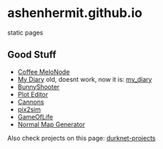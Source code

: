 # ashenhermit.github.io
static pages

## Good Stuff
+ [Coffee MeloNode](https://ashenhermit.github.io/CoffeeMeloNode/)
+ [My Diary](https://ashenhermit.github.io/myDiary/) old, doesnt work, now it is: [my_diary](http://ashen-hermit.42web.io/my_diary/)
+ [BunnyShooter](https://ashenhermit.github.io/BunnyShooter/)
+ [Plot Editor](https://ashenhermit.github.io/plotEditor/)
+ [Cannons](https://ashenhermit.github.io/cannons/)
+ [pix2sim](https://ashenhermit.github.io/pix2sim/)
+ [GameOfLife](https://ashenhermit.github.io/gameOfLife/)
+ [Normal Map Generator](https://ashenhermit.github.io/normalMapGenerator/)

Also check projects on this page: [durknet-projects](https://ashenhermit.github.io/durknet/#projects)
